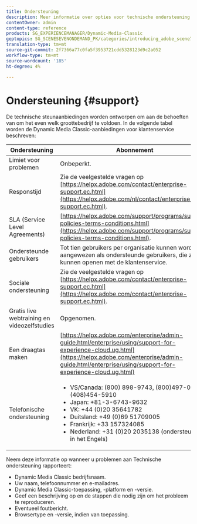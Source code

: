 ```yaml
---
title: Ondersteuning
description: Meer informatie over opties voor technische ondersteuning.
contentOwner: admin
content-type: reference
products: SG_EXPERIENCEMANAGER/Dynamic-Media-Classic
geptopics: SG_SCENESEVENONDEMAND_PK/categories/introducing_adobe_scene7
translation-type: tm+mt
source-git-commit: 2f7366a77c0fa5f3953721cdd5328123d9c2a052
workflow-type: tm+mt
source-wordcount: '185'
ht-degree: 4%

---
```



# Ondersteuning {#support}

De technische steunaanbiedingen worden ontworpen om aan de behoeften van om het even welk groottebedrijf te voldoen. In de volgende tabel worden de Dynamic Media Classic-aanbiedingen voor klantenservice beschreven:

| Ondersteuning | Abonnement |
|--- |--- |
| Limiet voor problemen | Onbeperkt. |
| Responstijd | Zie de veelgestelde vragen op [https://helpx.adobe.com/contact/enterprise-support.ec.html](https://helpx.adobe.com/nl/contact/enterprise-support.ec.html). |
| SLA (Service Level Agreements) | [https://helpx.adobe.com/support/programs/support-policies-terms-conditions.html](https://helpx.adobe.com/support/programs/support-policies-terms-conditions.html). |
| Ondersteunde gebruikers | Tot tien gebruikers per organisatie kunnen worden aangewezen als ondersteunde gebruikers, die zaken kunnen openen met de klantenservice. |
| Sociale ondersteuning | Zie de veelgestelde vragen op [https://helpx.adobe.com/contact/enterprise-support.ec.html](https://helpx.adobe.com/contact/enterprise-support.ec.html). |
| Gratis live webtraining en videozelfstudies | Opgenomen. |
| Een draagtas maken | [https://helpx.adobe.com/enterprise/admin-guide.html/enterprise/using/support-for-experience-cloud.ug.html](https://helpx.adobe.com/enterprise/admin-guide.html/enterprise/using/support-for-experience-cloud.ug.html) |
| Telefonische ondersteuning | <ul><li>VS/Canada: (800) 898-9743, (800)497-033, (408)454-5910 </li> <li>Japan: +81-3-6743-9632 </li><li>VK: +44 (0)20 35641782</li><li>Duitsland: +49 (0)69 51709005</li><li>Frankrijk: +33 157324085</li><li>Nederland: +31 (0)20 2035138 (ondersteuning in het Engels)</li></ul> |

Neem deze informatie op wanneer u problemen aan Technische ondersteuning rapporteert:

* Dynamic Media Classic bedrijfsnaam.
* Uw naam, telefoonnummer en e-mailadres.
* Dynamic Media Classic-toepassing, -platform en -versie.
* Geef een beschrijving op en de stappen die nodig zijn om het probleem te reproduceren.
* Eventueel foutbericht.
* Browsertype en -versie, indien van toepassing.

